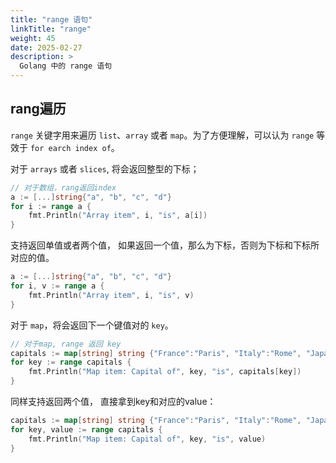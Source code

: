 ```yaml
---
title: "range 语句"
linkTitle: "range"
weight: 45
date: 2025-02-27
description: >
  Golang 中的 range 语句
---
```



## rang遍历

`range` 关键字用来遍历 `list`、`array` 或者 `map`。为了方便理解，可以认为 `range` 等效于 `for earch index of`。

对于 `arrays` 或者 `slices`, 将会返回整型的下标；

```go
// 对于数组，rang返回index
a := [...]string{"a", "b", "c", "d"}
for i := range a {
    fmt.Println("Array item", i, "is", a[i])
}
```

支持返回单值或者两个值， 如果返回一个值，那么为下标，否则为下标和下标所对应的值。

```go
a := [...]string{"a", "b", "c", "d"}
for i, v := range a {
    fmt.Println("Array item", i, "is", v)
}
```

对于 `map`，将会返回下一个键值对的 `key`。 

```go
// 对于map, range 返回 key 
capitals := map[string] string {"France":"Paris", "Italy":"Rome", "Japan":"Tokyo" }
for key := range capitals {
    fmt.Println("Map item: Capital of", key, "is", capitals[key])
}
```

同样支持返回两个值， 直接拿到key和对应的value：

```go
capitals := map[string] string {"France":"Paris", "Italy":"Rome", "Japan":"Tokyo" }
for key, value := range capitals {
    fmt.Println("Map item: Capital of", key, "is", value)
}
```


